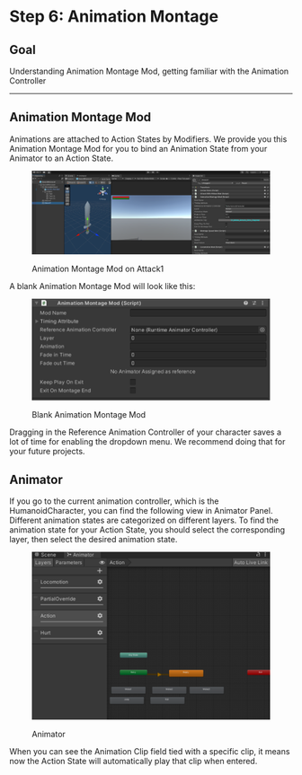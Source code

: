 # Step 6: Animation Montage

## Goal

Understanding Animation Montage Mod, getting familiar with the Animation Controller

***

## Animation Montage Mod

Animations are attached to Action States by Modifiers. We provide you this Animation Montage Mod for you to bind an Animation State from your Animator to an Action State.

<figure><img src="../.gitbook/assets/image (41).png" alt=""><figcaption><p>Animation Montage Mod on Attack1</p></figcaption></figure>

A blank Animation Montage Mod will look like this:

<figure><img src="../.gitbook/assets/image (42).png" alt=""><figcaption><p>Blank Animation Montage Mod</p></figcaption></figure>

Dragging in the Reference Animation Controller of your character saves a lot of time for enabling the dropdown menu. We recommend doing that for your future projects.

## Animator

If you go to the current animation controller, which is the HumanoidCharacter, you can find the following view in Animator Panel. Different animation states are categorized on different layers. To find the animation state for your Action State, you should select the corresponding layer, then select the desired animation state.&#x20;

<figure><img src="../.gitbook/assets/image (43).png" alt=""><figcaption><p>Animator</p></figcaption></figure>

When you can see the Animation Clip field tied with a specific clip, it means now the Action State will automatically play that clip when entered.&#x20;
